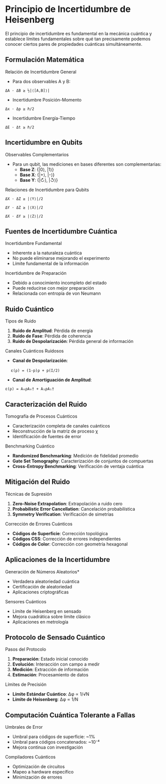 # Principio de Incertidumbre de Heisenberg

El principio de incertidumbre es fundamental en la mecánica cuántica y establece límites fundamentales sobre qué tan precisamente podemos conocer ciertos pares de propiedades cuánticas simultáneamente.

## Formulación Matemática

Relación de Incertidumbre General

- Para dos observables A y B:

```
ΔA · ΔB ≥ ½|⟨[A,B]⟩|
```

- Incertidumbre Posición-Momento

```
Δx · Δp ≥ ℏ/2
```

- Incertidumbre Energía-Tiempo

```
ΔE · Δt ≥ ℏ/2
```

## Incertidumbre en Qubits

Observables Complementarios

- Para un qubit, las mediciones en bases diferentes son complementarias:
    - **Base Z**: {|0⟩, |1⟩}
    - **Base X**: {|+⟩, |-⟩}
    - **Base Y**: {|↻⟩, |↺⟩}

Relaciones de Incertidumbre para Qubits

```
ΔX · ΔZ ≥ |⟨Y⟩|/2

ΔY · ΔZ ≥ |⟨X⟩|/2

ΔX · ΔY ≥ |⟨Z⟩|/2
```

## Fuentes de Incertidumbre Cuántica

Incertidumbre Fundamental

- Inherente a la naturaleza cuántica
- No puede eliminarse mejorando el experimento
- Límite fundamental de la información

Incertidumbre de Preparación

- Debido a conocimiento incompleto del estado
- Puede reducirse con mejor preparación
- Relacionada con entropía de von Neumann

## Ruido Cuántico

Tipos de Ruido

1. **Ruido de Amplitud**: Pérdida de energía
2. **Ruido de Fase**: Pérdida de coherencia
3. **Ruido de Despolarización**: Pérdida general de información

Canales Cuánticos Ruidosos

- **Canal de Despolarización**:

 ```
 ε(ρ) = (1-p)ρ + p(I/2)
 ```

- **Canal de Amortiguación de Amplitud**:

```
ε(ρ) = A₀ρA₀† + A₁ρA₁†
```

## Caracterización del Ruido

Tomografía de Procesos Cuánticos

- Caracterización completa de canales cuánticos
- Reconstrucción de la matriz de proceso χ
- Identificación de fuentes de error

Benchmarking Cuántico

- **Randomized Benchmarking**: Medición de fidelidad promedio
- **Gate Set Tomography**: Caracterización de conjuntos de compuertas
- **Cross-Entropy Benchmarking**: Verificación de ventaja cuántica

  

## Mitigación del Ruido

Técnicas de Supresión

1. **Zero-Noise Extrapolation**: Extrapolación a ruido cero
2. **Probabilistic Error Cancellation**: Cancelación probabilística
3. **Symmetry Verification**: Verificación de simetrías

Corrección de Errores Cuánticos

- **Códigos de Superficie**: Corrección topológica
- **Códigos CSS**: Corrección de errores independientes
- **Códigos de Color**: Corrección con geometría hexagonal

## Aplicaciones de la Incertidumbre

Generación de Números Aleatorios*

- Verdadera aleatoriedad cuántica
- Certificación de aleatoriedad
- Aplicaciones criptográficas

Sensores Cuánticos

- Límite de Heisenberg en sensado
- Mejora cuadrática sobre límite clásico
- Aplicaciones en metrología

## Protocolo de Sensado Cuántico

Pasos del Protocolo

1. **Preparación**: Estado inicial conocido
2. **Evolución**: Interacción con campo a medir
3. **Medición**: Extracción de información
4. **Estimación**: Procesamiento de datos

Límites de Precisión

- **Límite Estándar Cuántico**: Δφ ∝ 1/√N
- **Límite de Heisenberg**: Δφ ∝ 1/N

## Computación Cuántica Tolerante a Fallas

Umbrales de Error

- Umbral para códigos de superficie: ~1%
- Umbral para códigos concatenados: ~10⁻⁴
- Mejora continua con investigación

Compiladores Cuánticos

- Optimización de circuitos
- Mapeo a hardware específico
- Minimización de errores